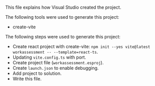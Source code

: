 This file explains how Visual Studio created the project.

The following tools were used to generate this project:
- create-vite

The following steps were used to generate this project:
- Create react project with create-vite: `npm init --yes vite@latest workassessment -- --template=react-ts`.
- Updating `vite.config.ts` with port.
- Create project file (`workassessment.esproj`).
- Create `launch.json` to enable debugging.
- Add project to solution.
- Write this file.
